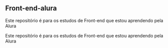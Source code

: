 ## Front-end-alura
Este repositório é para os estudos de Front-end que estou aprendendo pela Alura

<div> 
<p>Este repositório é para os estudos de Front-end que estou aprendendo pela Alura</p>
</div>



